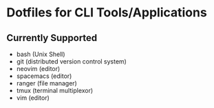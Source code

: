 # Dotfiles for CLI Tools/Applications

## Currently Supported
- bash (Unix Shell)
- git (distributed version control system)
- neovim (editor)
- spacemacs (editor)
- ranger (file manager)
- tmux (terminal multiplexor)
- vim (editor)

